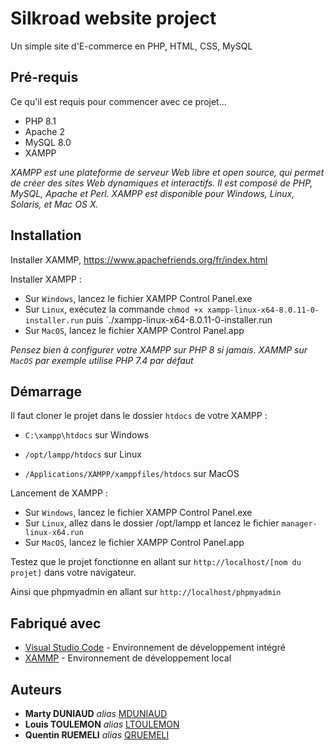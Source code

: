 # Silkroad website project

Un simple site d'E-commerce en PHP, HTML, CSS, MySQL

## Pré-requis

Ce qu'il est requis pour commencer avec ce projet...

- PHP 8.1
- Apache 2
- MySQL 8.0
- XAMPP

*XAMPP est une plateforme de serveur Web libre et open source, qui permet de créer des sites Web dynamiques et interactifs. Il est composé de PHP, MySQL, Apache et Perl. XAMPP est disponible pour Windows, Linux, Solaris, et Mac OS X.*

## Installation

Installer XAMMP, https://www.apachefriends.org/fr/index.html

Installer XAMPP :
- Sur `Windows`, lancez le fichier XAMPP Control Panel.exe
- Sur `Linux`, exécutez la commande `chmod +x xampp-linux-x64-8.0.11-0-installer.run` puis `./xampp-linux-x64-8.0.11-0-installer.run
- Sur `MacOS`, lancez le fichier XAMPP Control Panel.app

*Pensez bien à configurer votre XAMPP sur PHP 8 si jamais. XAMMP sur `MacOS` par exemple utilise PHP 7.4 par défaut*

## Démarrage

Il faut cloner le projet dans le dossier `htdocs` de votre XAMPP :
- `C:\xampp\htdocs` sur Windows

- `/opt/lampp/htdocs` sur Linux

- `/Applications/XAMPP/xamppfiles/htdocs` sur MacOS

Lancement de XAMPP : 
- Sur `Windows`, lancez le fichier XAMPP Control Panel.exe
- Sur `Linux`, allez dans le dossier /opt/lampp et lancez le fichier `manager-linux-x64.run`
- Sur `MacOS`, lancez le fichier XAMPP Control Panel.app

Testez que le projet fonctionne en allant sur `http://localhost/[nom du projet]` dans votre navigateur.

Ainsi que phpmyadmin en allant sur `http://localhost/phpmyadmin`

## Fabriqué avec

* [Visual Studio Code](https://code.visualstudio.com/) -  Environnement de développement intégré
* [XAMMP](https://www.apachefriends.org/fr/index.html) - Environnement de développement local

## Auteurs

* **Marty DUNIAUD** _alias_ [MDUNIAUD](https://ytrack.learn.ynov.com/git/MDUNIAUD)
* **Louis TOULEMON** _alias_ [LTOULEMON](https://ytrack.learn.ynov.com/git/LTOULEMON)
* **Quentin RUEMELI** _alias_ [QRUEMELI](https://ytrack.learn.ynov.com/git/QRUEMELI)